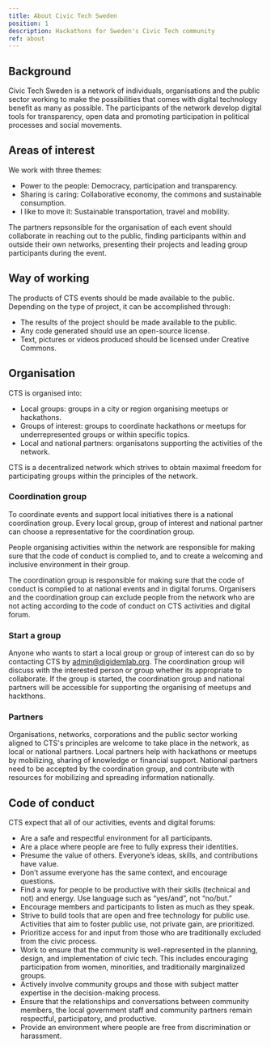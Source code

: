 ```yaml
---
title: About Civic Tech Sweden
position: 1
description: Hackathons for Sweden's Civic Tech community
ref: about
---
```


## Background
Civic Tech Sweden is a network of individuals, organisations and the public sector working to make the possibilities that comes with digital technology benefit as many as possible. The participants of the network develop digital tools for transparency, open data and promoting participation in political processes and social movements.

## Areas of interest 
We work with three themes:
* Power to the people: Democracy, participation and transparency.
* Sharing is caring: Collaborative economy, the commons and sustainable consumption.
* I like to move it: Sustainable transportation, travel and mobility.

The partners repsonsible for the organisation of each event should collaborate in reaching out to the public, finding participants within and outside their own networks, presenting their projects and leading group participants during the event.

## Way of working
The products of CTS events should be made available to the public. Depending on the type of project, it can be accomplished through:

* The results of the project should be made available to the public.
* Any code generated should use an open-source license.
* Text, pictures or videos produced should be licensed under Creative Commons.


## Organisation
CTS is organised into:
* Local groups: groups in a city or region organising meetups or hackathons. 
* Groups of interest: groups to coordinate hackathons or meetups for underrepresented groups or within specific topics. 
* Local and national partners: organisatons supporting the activities of the network. 

CTS is a decentralized network which strives to obtain maximal freedom for participating groups within the principles of the network.

### Coordination group
To coordinate events and support local initiatives there is a national coordination group. Every local group, group of interest and national partner can choose a representative for the coordination group. 

People organising activities within the network are responsible for making sure that the code of conduct is complied to, and to create a welcoming and inclusive environment in their group. 

The coordination group is responsible for making sure that the code of conduct is complied to at national events and in digital forums. Organisers and the coordination group can exclude people from the network who are not acting according to the code of conduct on CTS activities and digital forum. 

### Start a group
Anyone who wants to start a local group or group of interest can do so by contacting CTS by admin@digidemlab.org. The coordination group will discuss with the interested person or group whether its appropriate to collaborate. If the group is started, the coordination group and national partners will be accessible for supporting the organising of meetups and hackthons. 

### Partners
Organisations, networks, corporations and the public sector working aligned to CTS's principles are welcome to take place in the network, as local or national partners. Local partners help with hackathons or meetups by mobilizing, sharing of knowledge or financial support. National partners need to be accepted by the coordination group, and contribute with resources for mobilizing and spreading information nationally. 

## Code of conduct
CTS expect that all of our activities, events and digital forums:
* Are a safe and respectful environment for all participants.
* Are a place where people are free to fully express their identities.
* Presume the value of others. Everyone’s ideas, skills, and contributions have value.
* Don’t assume everyone has the same context, and encourage questions.
* Find a way for people to be productive with their skills (technical and not) and energy. Use language such as “yes/and”, not “no/but.”
* Encourage members and participants to listen as much as they speak.
* Strive to build tools that are open and free technology for public use. Activities that aim to foster public use, not private gain, are prioritized.
* Prioritize access for and input from those who are traditionally excluded from the civic process.
* Work to ensure that the community is well-represented in the planning, design, and implementation of civic tech. This includes encouraging participation from women, minorities, and traditionally marginalized groups.
* Actively involve community groups and those with subject matter expertise in the decision-making process.
* Ensure that the relationships and conversations between community members, the local government staff and community partners remain respectful, participatory, and productive.
* Provide an environment where people are free from discrimination or harassment.
